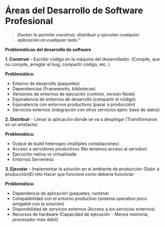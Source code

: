 # Áreas del Desarrollo de Software Profesional


> ***Docker te permite construir, distribuir y ejecutar cualquier aplicación en cualquier lado.”***
> 

**Problemáticas del desarrollo de software**

**1. Construir -** Escribir código en la máquina del desarrollador. (Compile, que no compile, arreglar el bug, compartir código, etc. )

**Problemática:**

- Entorno de desarrollo (paquetes)
- Dependencias (Frameworks, bibliotecas)
- Versiones de entornos de ejecución (runtime, versión Node)
- Equivalencia de entornos de desarrollo (compartir el código)
- Equivalencia con entornos productivos (pasar a producción)
- Servicios externos (integración con otros servicios ejem: base de datos)

**2. Distribuir** - Llevar la aplicación donde se va a desplegar (Transformarse en un artefacto)

**Problemática:**

- Output de build heterogeo (múltiples compilaciones)
- Acceso a servidores productivos (No tenemos acceso al servidor)
- Ejecución nativa vs virtualizada
- Entornos Serverless

**3. Ejecutar** - Implementar la solución en el ambiente de producción (Subir a producción)El reto Hacer que funcione como debería funcionar

**Problemática:**

- Dependencia de aplicación (paquetes, runtime)
- Compatibilidad con el entorno productivo (sistema operativo poco amigable con la solución)
- Disponibilidad de servicios externos (Acceso a los servicios externos)
- Recursos de hardware (Capacidad de ejecución - Menos memoria, procesador más debil)